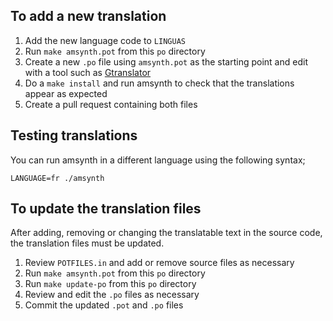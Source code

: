 
## To add a new translation

1. Add the new language code to `LINGUAS`
2. Run `make amsynth.pot` from this `po` directory
3. Create a new `.po` file using `amsynth.pot` as the starting point and edit with a tool such as [Gtranslator](https://wiki.gnome.org/Apps/Gtranslator)
4. Do a `make install` and run amsynth to check that the translations appear as expected
5. Create a pull request containing both files

## Testing translations

You can run amsynth in a different language using the following syntax;

    LANGUAGE=fr ./amsynth

## To update the translation files

After adding, removing or changing the translatable text in the source code, the translation files must be updated.

1. Review `POTFILES.in` and add or remove source files as necessary
2. Run `make amsynth.pot` from this `po` directory
3. Run `make update-po` from this `po` directory
4. Review and edit the `.po` files as necessary
5. Commit the updated `.pot` and `.po` files
